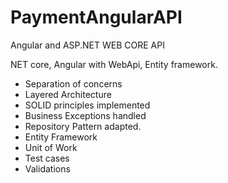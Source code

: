 # PaymentAngularAPI
 Angular and ASP.NET WEB CORE API
 
 NET core, Angular with WebApi, Entity framework.

-    Separation of concerns
-    Layered Architecture
-    SOLID principles implemented
-    Business Exceptions handled
-    Repository Pattern adapted.
-    Entity Framework
-    Unit of Work
-    Test cases
-    Validations
